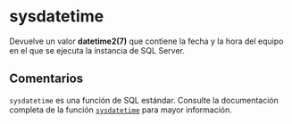 ﻿---
SidebarGroup: "index-date-functions"
Autogenerated: true
---

# sysdatetime

Devuelve un valor **datetime2(7)** que contiene la fecha y la hora del equipo en el que se ejecuta la instancia de SQL Server.

## Comentarios 

`sysdatetime` es una función de SQL estándar. Consulte la documentación completa de la función [`sysdatetime`](https://learn.microsoft.com/es-es/sql/t-sql/functions/sysdatetime-transact-sql) para mayor información.
